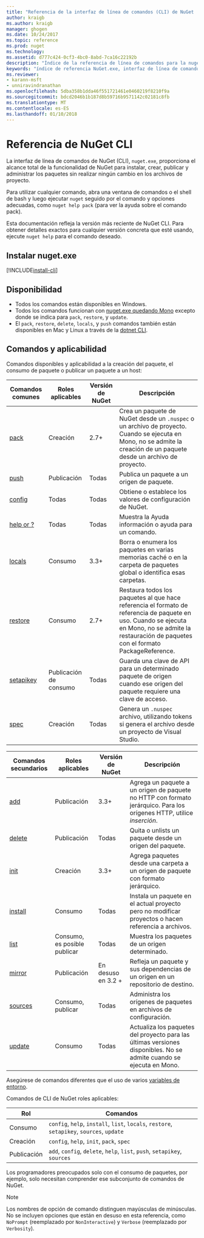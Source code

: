 ```yaml
---
title: "Referencia de la interfaz de línea de comandos (CLI) de NuGet | Documentos de Microsoft"
author: kraigb
ms.author: kraigb
manager: ghogen
ms.date: 10/24/2017
ms.topic: reference
ms.prod: nuget
ms.technology: 
ms.assetid: d777c424-0cf3-4bc0-8abd-7ca16c22192b
description: "Índice de la referencia de línea de comandos para la nuget.exe CLI"
keywords: "índice de referencia NuGet.exe, interfaz de línea de comandos nuget.exe, nuget.exe CLI, comando de nuget"
ms.reviewer:
- karann-msft
- unniravindranathan
ms.openlocfilehash: 5dba358b1dda46f551721461e0460219f8210f9a
ms.sourcegitcommit: bdcd2046b1b187d8b59716b9571142c02181c8fb
ms.translationtype: MT
ms.contentlocale: es-ES
ms.lasthandoff: 01/10/2018
---
```

# <a name="nuget-cli-reference"></a>Referencia de NuGet CLI

La interfaz de línea de comandos de NuGet (CLI), `nuget.exe`, proporciona el alcance total de la funcionalidad de NuGet para instalar, crear, publicar y administrar los paquetes sin realizar ningún cambio en los archivos de proyecto.

Para utilizar cualquier comando, abra una ventana de comandos o el shell de bash y luego ejecutar `nuget` seguido por el comando y opciones adecuadas, como `nuget help pack` (para ver la ayuda sobre el comando pack).

Esta documentación refleja la versión más reciente de NuGet CLI. Para obtener detalles exactos para cualquier versión concreta que esté usando, ejecute `nuget help` para el comando deseado.

## <a name="installing-nugetexe"></a>Instalar nuget.exe

[!INCLUDE[install-cli](../includes/install-cli.md)]

## <a name="availability"></a>Disponibilidad

- Todos los comandos están disponibles en Windows.
- Todos los comandos funcionan con [nuget.exe quedando Mono](../guides/install-nuget.md#mac-osx-and-linux) excepto donde se indica para `pack`, `restore`, y `update`.
- El `pack`, `restore`, `delete`, `locals`, y `push` comandos también están disponibles en Mac y Linux a través de la [dotnet CLI](dotnet-Commands.md).

## <a name="commands-and-applicability"></a>Comandos y aplicabilidad

Comandos disponibles y aplicabilidad a la creación del paquete, el consumo de paquete o publicar un paquete a un host:

| Comandos comunes | Roles aplicables | Versión de NuGet | Descripción |
| --- | --- | --- | --- |
| [pack](cli-ref-pack.md) | Creación | 2.7+ | Crea un paquete de NuGet desde un `.nuspec` o un archivo de proyecto. Cuando se ejecuta en Mono, no se admite la creación de un paquete desde un archivo de proyecto. |
| [push](cli-ref-push.md) | Publicación | Todas | Publica un paquete a un origen de paquete. |
| [config](cli-ref-config.md) | Todas | Todas | Obtiene o establece los valores de configuración de NuGet. |
| [help or ?](cli-ref-help.md) | Todas | Todas | Muestra la Ayuda información o ayuda para un comando. |
| [locals](cli-ref-locals.md) | Consumo | 3.3+ | Borra o enumera los paquetes en varias memorias caché o en la carpeta de paquetes global o identifica esas carpetas. |
| [restore](cli-ref-restore.md) | Consumo | 2.7+ | Restaura todos los paquetes al que hace referencia el formato de referencia de paquete en uso. Cuando se ejecuta en Mono, no se admite la restauración de paquetes con el formato PackageReference. |
| [setapikey](cli-ref-setapikey.md) | Publicación de consumo | Todas | Guarda una clave de API para un determinado paquete de origen cuando ese origen del paquete requiere una clave de acceso. |
| [spec](cli-ref-spec.md) | Creación | Todas | Genera un `.nuspec` archivo, utilizando tokens si genera el archivo desde un proyecto de Visual Studio. |


| Comandos secundarios | Roles aplicables | Versión de NuGet | Descripción |
| --- | --- | --- | --- |
| [add](cli-ref-add.md) | Publicación | 3.3+ | Agrega un paquete a un origen de paquete no HTTP con formato jerárquico. Para los orígenes HTTP, utilice *inserción*. |
| [delete](cli-ref-delete.md) | Publicación | Todas | Quita o unlists un paquete desde un origen del paquete. |
| [init](cli-ref-init.md) | Creación | 3.3+ | Agrega paquetes desde una carpeta a un origen de paquete con formato jerárquico. |
| [install](cli-ref-install.md) | Consumo | Todas | Instala un paquete en el actual proyecto pero no modificar proyectos o hacen referencia a archivos. |
| [list](cli-ref-list.md) | Consumo, es posible publicar | Todas | Muestra los paquetes de un origen determinado. |
| [mirror](cli-ref-mirror.md) | Publicación | En desuso en 3.2 + | Refleja un paquete y sus dependencias de un origen en un repositorio de destino. |
| [sources](cli-ref-sources.md) | Consumo, publicar | Todas | Administra los orígenes de paquetes en archivos de configuración. |
| [update](cli-ref-update.md) | Consumo | Todas | Actualiza los paquetes del proyecto para las últimas versiones disponibles. No se admite cuando se ejecuta en Mono. |

Asegúrese de comandos diferentes que el uso de varios [variables de entorno](cli-ref-environment-variables.md).

Comandos de CLI de NuGet roles aplicables:

| Rol | Comandos |
| --- | --- |
| Consumo | `config`, `help`, `install`, `list`, `locals`, `restore`, `setapikey`, `sources`, `update` |
| Creación | `config`, `help`, `init`, `pack`, `spec` |
| Publicación | `add`, `config`, `delete`, `help`, `list`, `push`, `setapikey`, `sources` |

Los programadores preocupados solo con el consumo de paquetes, por ejemplo, solo necesitan comprender ese subconjunto de comandos de NuGet.

> [!Note]
> Los nombres de opción de comando distinguen mayúsculas de minúsculas. No se incluyen opciones que están en desuso en esta referencia, como `NoPrompt` (reemplazado por `NonInteractive`) y `Verbose` (reemplazado por `Verbosity`).
